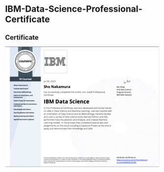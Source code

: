 # IBM-Data-Science-Professional-Certificate

## Certificate
![](https://github.com/nakasho5/IBM-Data-Science-Professional-Certificate/blob/main/IBM%20Data%20Science%20Professional%20Certificate.png)
